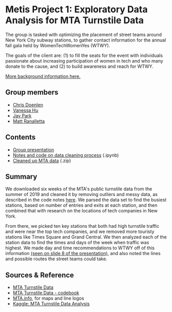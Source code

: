 # Metis Project 1: Exploratory Data Analysis for MTA Turnstile Data

The group is tasked with optimizing the placement of street teams around New York City subway stations, to gather contact information for the annual fall gala held by WomenTechWomenYes (WTWY). 

The goals of the client are: (1) to fill the seats for the event with individuals passionate about increasing participation of women in tech and who many donate to the cause, and (2) to build awareness and reach for WTWY.

[More background information here.](https://github.com/mattranalletta/onl20_ds4/blob/master/curriculum/project-01/project-01-introduction/project_01.md)

## Group members
- [Chris Doenlen](https://github.com/scrapfishies)
- [Vanessa Hu](https://github.com/vanessa920)
- [Jay Park](https://github.com/jcpark376)
- [Matt Ranalletta](https://github.com/mattranalletta)

## Contents
- [Group presentation](https://docs.google.com/presentation/d/1Q_U4rYyoloahitBcZuARr487QZ6sxZb2L_yVPOt2Yb4/edit#slide=id.g99be238712_1_9)
- [Notes and code on data cleaning process](https://github.com/mattranalletta/ridge_project1_group4/blob/master/Project_1_mta_data_analysis.ipynb) (.ipynb)
- [Cleaned up MTA data](https://github.com/mattranalletta/ridge_project1_group4/blob/master/mta_clean.zip) (.zip)

## Summary

We downloaded six weeks of the MTA's public turnstile data from the summer of 2019 and cleaned it by removing outliers and messy data, as described in the code notes [here](https://github.com/mattranalletta/ridge_project1_group4/blob/master/Project_1_mta_data_analysis.ipynb). We parsed the data set to find the busiest stations, based on number of entries and exits at each station, and then combined that with research on the locations of tech companies in New York. 

From there, we picked ten key stations that both had high turnstile traffic and were near the top tech companies, and we removed more touristy stations like Times Square and Grand Central. We then analyzed each of the station data to find the times and days of the week when traffic was highest. We made day and time recommendations to WTWY off of this information [(seen on slide 8 of the presentation)](https://github.com/mattranalletta/ridge_project1_group4/blob/master/Ridge-Group4%20Presentation.pdf), and also noted the lines and possible routes the street teams could take.

## Sources & Reference
- [MTA Turnstile Data](http://web.mta.info/developers/turnstile.html)
- [MTA Turnstile Data - codebook](http://web.mta.info/developers/resources/nyct/turnstile/ts_Field_Description.txt)
- [MTA.info](http://www.mta.info/nyct), for maps and line logos
- [Kaggle: MTA Turnstile Data Analysis](https://www.kaggle.com/nieyuqi/mta-turnstile-data-analysis)

